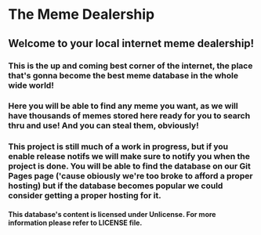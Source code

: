# The Meme Dealership

## Welcome to your local internet meme dealership!
### This is the up and coming best corner of the internet, the place that's gonna become the best meme database in the whole wide world!
### Here you will be able to find any meme you want, as we will have thousands of memes stored here ready for you to search thru and use! And you can steal them, obviously!
### This project is still much of a work in progress, but if you enable release notifs we will make sure to notify you when the project is done. You will be able to find the database on our Git Pages page ('cause obiously we're too broke to afford a proper hosting) but if the database becomes popular we could consider getting a proper hosting for it.

#### This database's content is licensed under Unlicense. For more information please refer to LICENSE file.
